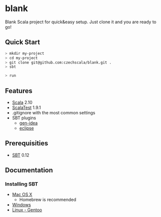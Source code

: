 blank
=====

Blank Scala project for quick&amp;easy setup. Just clone it and you are ready to go!

## Quick Start

```bash
> mkdir my-project
> cd my-project
> git clone git@github.com:czechscala/blank.git .
> sbt
```

```sbt
> run
```

## Features
* [Scala](http://www.scala-lang.org) 2.10
* [ScalaTest](http://www.scalatest.org) 1.9.1
* .gitignore with the most common settings
* SBT plugins
  * [gen-idea](https://github.com/mpeltonen/sbt-idea)
  * [eclipse](https://github.com/typesafehub/sbteclipse)

## Prerequisities
* [SBT](http://www.scala-sbt.org) 0.12

## Documentation

### Installing SBT

* [Mac OS X](http://www.scala-sbt.org/release/docs/Getting-Started/Setup.html#mac)
  * Homebrew is recommended
* [Windows](http://www.scala-sbt.org/release/docs/Getting-Started/Setup.html#installing-sbt)
* [Linux - Gentoo](http://www.scala-sbt.org/release/docs/Getting-Started/Setup.html#gentoo)
